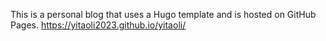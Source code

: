 This is a personal blog that uses a Hugo template and is hosted on GitHub Pages.
https://yitaoli2023.github.io/yitaoli/
